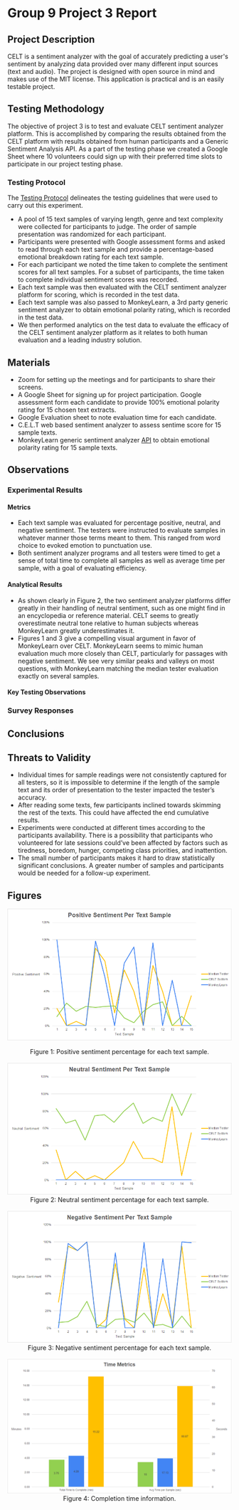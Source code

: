 # Group 9 Project 3 Report

## Project Description
CELT is a sentiment analyzer with the goal of accurately predicting a user's sentiment by analyzing data provided over many different input sources (text and audio). The project is designed with open source in mind and makes use of the MIT license. This application is practical and is an easily testable project.

## Testing Methodology
The objective of project 3 is to test and evaluate CELT sentiment analyzer platform. This is accomplished by comparing the results obtained from the CELT platform with results obtained from human participants and a Generic Sentiment Analysis API. As a part of the testing phase we created a Google Sheet where 10 volunteers could sign up with their preferred time slots to participate in our project testing phase.
### Testing Protocol
The [Testing Protocol](Group%209%20-%20Testing%20Protocol.pdf) delineates the testing guidelines that were used to carry out this experiment.  
- A pool of 15 text samples of varying length, genre and text complexity were collected for participants to judge. The order of sample presentation was randomized for each participant.
- Participants were presented with Google assessment forms and asked to read through each text sample and provide a percentage-based emotional breakdown rating for each text sample.
- For each participant we noted the time taken to complete the sentiment scores for all text samples. For a subset of participants, the time taken to complete individual sentiment scores was recorded. 
- Each text sample was then evaluated with the CELT sentiment analyzer platform for scoring, which is recorded in the test data.
- Each text sample was also passed to MonkeyLearn, a 3rd party generic sentiment analyzer to obtain emotional polarity rating, which is recorded in the test data.
- We then performed analytics on the test data to evaluate the efficacy of the CELT sentiment analyzer platform as it relates to both human evaluation and a leading industry solution. 

## Materials
- Zoom for setting up the meetings and for participants to share their screens.
- A Google Sheet for signing up for project participation.
Google assessment form each candidate to provide 100% emotional polarity rating for 15 chosen text extracts.
- Google Evaluation sheet to note evaluation time for each candidate.
- C.E.L.T web based sentiment analyzer to assess sentime score for 15 sample texts.
- MonkeyLearn generic sentiment analyzer [API](https://app.monkeylearn.com/main/classifiers/cl_pi3C7JiL/) to obtain emotional polarity rating for 15 sample texts.

## Observations
### Experimental Results
#### Metrics
* Each text sample was evaluated for percentage positive, neutral, and negative sentiment. The testers were instructed to evaluate samples in whatever manner those terms meant to them. This ranged from word choice to evoked emotion to punctuation use.
* Both sentiment analyzer programs and all testers were timed to get a sense of total time to complete all samples as well as average time per sample, with a goal of evaluating efficiency.
#### Analytical Results
* As shown clearly in Figure 2, the two sentiment analyzer platforms differ greatly in their handling of neutral sentiment, such as one might find in an encyclopedia or reference material. CELT seems to greatly overestimate neutral tone relative to human subjects whereas MonkeyLearn greatly underestimates it.
* Figures 1 and 3 give a compelling visual argument in favor of MonkeyLearn over CELT. MonkeyLearn seems to mimic human evaluation much more closely than CELT, particularly for passages with negative sentiment. We see very similar peaks and valleys on most questions, with MonkeyLearn matching the median tester evaluation exactly on several samples.
#### Key Testing Observations

### Survey Responses

## Conclusions

## Threats to Validity
* Individual times for sample readings were not consistently captured for all testers, so it is impossible to determine if the length of the sample text and its order of presentation to the tester impacted the tester’s accuracy.
* After reading some texts, few participants inclined towards skimming the rest of the texts. This could have affected the end cumulative results.
* Experiments were conducted at different times according to the participants availability. There is a possibility that participants who volunteered for late sessions could’ve been affected by factors such as tiredness, boredom, hunger, competing class priorities, and inattention.
* The small number of participants makes it hard to draw statistically significant conclusions. A greater number of samples and participants would be needed for a follow-up experiment.

## Figures
![Positive Sentiment](p3_data/positive.png)<div align="center">Figure 1: Positive sentiment percentage for each text sample.</div>
<br />
![Neutral Sentiment](p3_data/neutral.png)<div align="center">Figure 2: Neutral sentiment percentage for each text sample.</div>
<br />
![Negative Sentiment](p3_data/negative.png)<div align="center">Figure 3: Negative sentiment percentage for each text sample.</div>
<br />
![Time Metrics](p3_data/time-metrics.png)<div align="center">Figure 4: Completion time information.</div>
<br />
